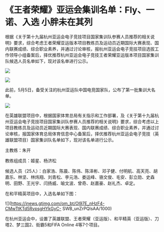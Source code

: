 # 《王者荣耀》亚运会集训名单：Fly、一诺、入选 小胖未在其列

根据《关于第十九届杭州亚运会电子竞技项目国家集训队参赛人员推荐的相关说明》要求，综合考虑王者荣耀亚运版本项目教练员及运动员近期国际大赛表现、国内联赛成绩、综合职业素养，并通过讨论审核，报杭州亚运会电子竞技项目选拔工作领导小组备案后，择优推荐杭州亚运会电子竞技王者荣耀亚运版本项目国家集训队候选人员名单如下，现对该名单进行公示。

![](https://inews.gtimg.com/om_bt/O44hLAffdbrKy2ZRVw73zCIzKpQmS_Nlm0nU9HgpNuQWcAA/0)

![](https://inews.gtimg.com/om_bt/O-xlrC6UzR0CNIAUplFD0j91NlMCgmYkryitG3Mr_6lckAA/1000)

此前，5月5日，备受关注的杭州亚运队中国电竞国家队，公布了第一批集训大名单。

![](https://inews.gtimg.com/om_bt/OCdL4g9coiZL1SDx5XuXKwzCiK2ZTdu4CNKLOjeAdXI5cAA/1000)

在英雄联盟项目中，根据国家体育总局有关指示和工作部署，及《关于第十九届杭州亚运会电子竞技项目国家集训队参赛人员推荐的相关说明》要求，综合考虑以上项目教练员及运动员近期国际大赛表现、国内联赛成绩、综合职业素养，并通过讨论审核，报国家体育总局体育信息中心备案后，择优推荐杭州亚运会电子竞技（英雄联盟项目）国家集训队名单如下，现对该名单进行公示。

主教练：朱开

教练组成员：姬星、杨济松

候选人员（25人）：白家浩、陈晨、陈伟、陈泽彬、邓子健、付明航、高天亮、胡嘉乐、林坚、林炜翔、刘青松、李元浩、娄运峰、骆文俊、毛安、彭立勋、史森明、田野、王光宇、闫扬威、喻文波、曾奇、赵嘉豪、赵礼杰、卓定。

在和平精英项目中，入选名单如下图：

![](https://inews.gtimg.com/om_bt/Ol97E_nHzF4-CMwTtKTd5RvpsgHYkGyC-
SWB_unZrPQlsAA/1000)

在杭州亚运会中，设置了英雄联盟、王者荣耀（亚运版）、和平精英（亚运版）、刀塔2、梦三国2、街霸5和FIFA Online 4等7个项目。

